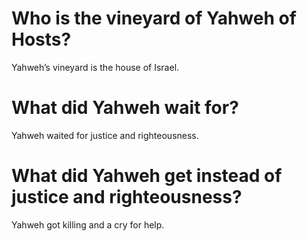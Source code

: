 # Who is the vineyard of Yahweh of Hosts?

Yahweh’s vineyard is the house of Israel.

# What did Yahweh wait for?

Yahweh waited for justice and righteousness.

# What did Yahweh get instead of justice and righteousness?

Yahweh got killing and a cry for help.
